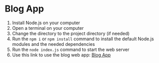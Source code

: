 # Blog App

1. Install Node.js on your computer
2. Open a terminal on your computer
3. Change the directory to the project directory (if needed)
4. Run the `npm i` or `npm install` command to install the default Node.js modules and the needed dependencies
5. Run the `node index.js` command to start the web server
6. Use this link to use the blog web app: [Blog App](http://localhost:3000)
